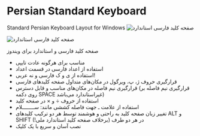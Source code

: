# Persian Standard Keyboard
Standard Persian Keyboard Layout for Windows
![صفحه کلید فارسی استاندارد](https://raw.githubusercontent.com/ParsMizban/Persian-Standard-Keyboard/master/nornal.jpg "صفحه کلید فارسی استاندارد")

![صفحه کلید فارسی استاندارد](https://raw.githubusercontent.com/ParsMizban/Persian-Standard-Keyboard/master/shift.jpg "صفحه کلید فارسی استاندارد")

صفحه کلید فارسی و استاندارد برای ویندوز
- مناسب برای هرگونه عادت تایپی
- استفاده از اعداد فارسی در قسمت اعداد
- استفاده از ی و ک فارسی و نه عربی!
- قرارگیری حروف ژ، پ، ویرگول در مکان‌های متداول صفحه کلیدهای  فارسی
- قرارگیری نیم فاصله در مکان‌های مناسب و قابل دسترس (قرارگیری نیم فاصله بر روی دکمه SPACE غیراستاندارد می‌باشد)
- استفاده از حروف ÷ و × در صفحه کلید
- استفاده از علامت ـ جهت فاصله کششی مانند: ســــــــلام
- تغییر زبان صفحه کلید به راحتی و هوشمند توسط هر دو ترکیب کلیدهای ALT و SHIFT در هر دو طرف (برخلاف صفحه کلید استاندارد ملی!)
- نصب آسان و سریع با یک کلیک
